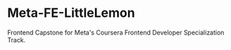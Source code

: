# Meta-FE-LittleLemon
Frontend Capstone for Meta's Coursera Frontend Developer Specialization Track.
